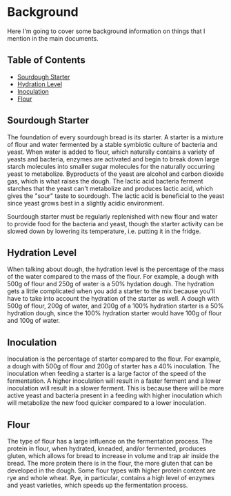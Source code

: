 # Background
Here I'm going to cover some background information on things that I mention in
the main documents.

## Table of Contents
* [Sourdough Starter](#sourdough-starter)
* [Hydration Level](#hydration-level)
* [Inoculation](#inoculation)
* [Flour](#flour)

## Sourdough Starter
The foundation of every sourdough bread is its starter. A starter is a mixture
of flour and water fermented by a stable symbiotic culture of bacteria and
yeast. When water is added to flour, which naturally contains a variety of
yeasts and bacteria, enzymes are activated and begin to break down large starch
molecules into smaller sugar molecules for the naturally occurring yeast to
metabolize. Byproducts of the yeast are alcohol and carbon dioxide gas, which is
what raises the dough. The lactic acid bacteria ferment starches that the yeast
can't metabolize and produces lactic acid, which gives the "sour" taste to
sourdough. The lactic acid is beneficial to the yeast since yeast grows best in
a slightly acidic environment.

Sourdough starter must be regularly replenished with new flour and water to
provide food for the bacteria and yeast, though the starter activity can be
slowed down by lowering its temperature, i.e. putting it in the fridge.

## Hydration Level
When talking about dough, the hydration level is the percentage of the mass of
the water compared to the mass of the flour. For example, a dough with 500g of
flour and 250g of water is a 50% hydation dough. The hydration gets a little
complicated when you add a starter to the mix because you'll have to take into
account the hydration of the starter as well. A dough with 500g of flour, 200g
of water, and 200g of a 100% hydration starter is a 50% hydration dough, since
the 100% hydration starter would have 100g of flour and 100g of water.

## Inoculation
Inoculation is the percentage of starter compared to the flour. For example, a
dough with 500g of flour and 200g of starter has a 40% inoculation.  The
inoculation when feeding a starter is a large factor of the speed of the
fermentation. A higher inoculation will result in a faster ferment and a lower
inoculation will result in a slower ferment. This is because there will be more
active yeast and bacteria present in a feeding with higher inoculation which
will metabolize the new food quicker compared to a lower inoculation.

## Flour
The type of flour has a large influence on the fermentation process. The protein
in flour, when hydrated, kneaded, and/or fermented, produces gluten, which
allows for bread to increase in volume and trap air inside the bread. The more
protein there is in the flour, the more gluten that can be developed in the
dough. Some flour types with higher protein content are rye and whole wheat.
Rye, in particular, contains a high level of enzymes and yeast varieties, which
speeds up the fermentation process.

